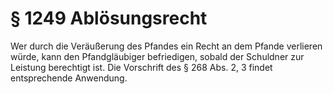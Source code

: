 # § 1249 Ablösungsrecht
Wer durch die Veräußerung des Pfandes ein Recht an dem Pfande verlieren würde, kann den Pfandgläubiger befriedigen, sobald der Schuldner zur Leistung berechtigt ist. Die Vorschrift des § 268 Abs. 2, 3 findet entsprechende Anwendung.